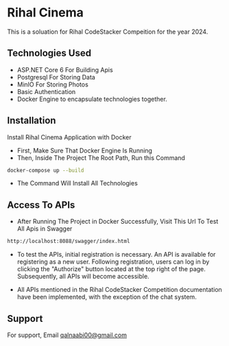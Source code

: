 
# Rihal Cinema 

This is a soluation for Rihal CodeStacker Compeition for the year 2024.
## Technologies Used
- ASP.NET Core 6 For Building Apis
- Postgresql For Storing Data
- MinIO For Storing Photos
- Basic Authentication
- Docker Engine to encapsulate technologies together.

## Installation

Install Rihal Cinema Application with Docker
- First, Make Sure That Docker Engine Is Running
- Then, Inside The Project The Root Path, Run this Command
```bash
docker-compose up --build
```
- The Command Will Install All Technologies

## Access To APIs
- After Running The Project in Docker Successfully, Visit This Url To Test All Apis in Swagger
```bash
http://localhost:8088/swagger/index.html
```
- To test the APIs, initial registration is necessary. An API is available for registering as a new user. Following registration, users can log in by clicking the "Authorize" button located at the top right of the page. Subsequently, all APIs will become accessible.

- All APIs mentioned in the Rihal CodeStacker Competition documentation have been implemented, with the exception of the chat system.
## Support

For support, Email qalnaabi00@gmail.com

